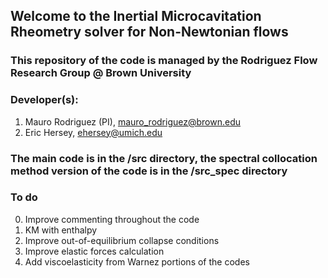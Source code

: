 ## Welcome to the Inertial Microcavitation Rheometry solver for Non-Newtonian flows

### This repository of the code is managed by the Rodriguez Flow Research Group @ Brown University
### Developer(s): 
1. Mauro Rodriguez (PI), mauro_rodriguez@brown.edu
2. Eric Hersey, ehersey@umich.edu

### The main code is in the /src directory, the spectral collocation method version of the code is in the /src_spec directory

### To do
0. Improve commenting throughout the code
1. KM with enthalpy 
2. Improve out-of-equilibrium collapse conditions
3. Improve elastic forces calculation
4. Add viscoelasticity from Warnez portions of the codes
